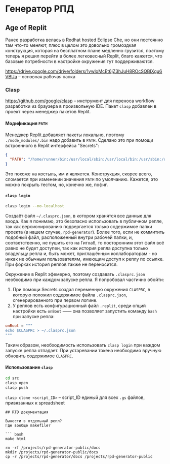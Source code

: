 # Генератор РПД

## Age of Replit

Ранее разработка велась в Redhat hosted Eclipse Che, но они постоянно там что-то меняют, плюс в целом это довольно громоздкая конструкция, которая на бесплатном плане медленно грузится, поэтому теперь я решил перейти в более легковесный Replit, благо кажется, что базовые потребности в настройке окружения тут поддерживаются.

https://drive.google.com/drive/folders/1vwloMcEt6jZ3hJuH8ROcSQBIXgu6VBUa – основная рабочая папка

### Clasp

https://github.com/google/clasp – инструмент для переноса workflow разработки из браузера в произвольную IDE. Пакет `clasp` добавлен в проект через менеджер пакетов Replit.

#### Модификация `PATH`

Менеджер Replit добавляет пакеты локально, поэтому `./node_modules/.bin` надо добавить в `PATH`. Сделано это при помощи встроенного в Replit интерфейса "Secrets":
```json
{
  "PATH": "/home/runner/bin:/usr/local/sbin:/usr/local/bin:/usr/sbin:/usr/bin:/sbin:/bin:/home/runner/rpd-generator/node_modules/.bin"
}
```
Это похоже на костыль, им и является. Конструкция, скорее всего, сломается при изменении значения `PATH` по умолчанию. Кажется, это можно покрыть тестом, но, конечно же, пофиг.

#### `clasp login`

```bash
clasp login --no-localhost
```
Создаёт файл `~/.clasprc.json`, в котором хранятся все данные для входа. Как я понимаю, это безопасно использовать в публичном репле, так как версионированию подвергается только содержимое папки проекта (в нашем случае, `rpd-generator`). Более того, если не коммитить подобный файл, расположенный внутри рабочей папки, и, соответственно, не пушить его на Гитхаб, то посторонним этот файл всё равно не будет доступен, так как история репла доступна только владельцу репла и, быть может, приглашённым коллабораторам - но никак не обычным пользователям, имеющим доступ к реплу по ссылке. При форках история реплов также не переносится.

Окружение в Replit эфемерно, поэтому создавать `.clasprc.json` необходимо при каждом запуске репла. Я попробовал частично обойти:

1. При помощи Secrets создал переменную окружения `CLASPRC`, в которую положил содержимое файла `.clasprc.json`, сгенерированного при первом логине.
2. У реплов есть конфигурационный файл `.replit`, среди опций настройки есть `onBoot` —— она позволяет запустить команду `bash` при запуске репла:
```toml
onBoot = """
echo $CLASPRC > ~/.clasprc.json
"""
```
Таким образом, необходимость использовать `clasp login` при каждом запуске репла отпадает. При устаревании токена необходимо вручную обновить содержимое `CLASPRC`.

#### Использование `clasp`

```bash
cd src
clasp open
clasp push
```

`clasp clone <script_ID>` – script_ID единый для всех `.gs` файлов, привязанных к spreadsheet

```
## RTD документация

Вынести в отдельный репл?
Где вообще makefile?

``` bash
make html

rm -rf /projects/rpd-generator-public/docs
mkdir /projects/rpd-generator-public/docs
cp -r /projects/rpd-generator/docs /projects/rpd-generator-public
```
